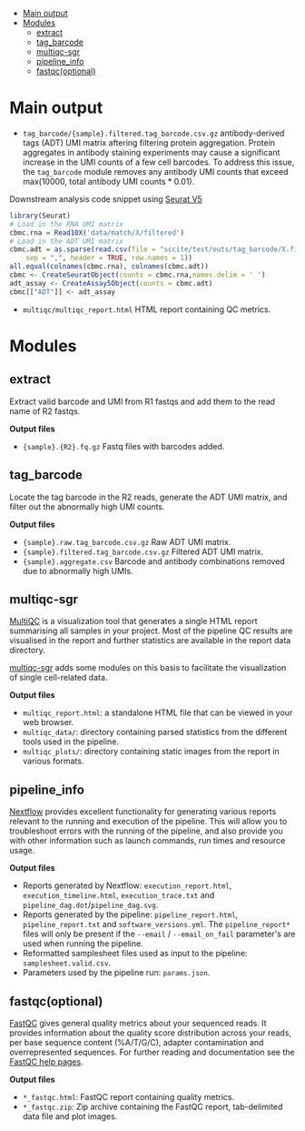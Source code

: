- [Main output](#main-output)
- [Modules](#modules)
  - [extract](#extract)
  - [tag\_barcode](#tag_barcode)
  - [multiqc-sgr](#multiqc-sgr)
  - [pipeline\_info](#pipeline_info)
  - [fastqc(optional)](#fastqcoptional)

# Main output

- `tag_barcode/{sample}.filtered.tag_barcode.csv.gz` antibody-derived tags (ADT) UMI matrix aftering filtering protein aggregation. Protein aggregates in antibody staining experiments may cause a significant increase in the UMI counts of a few cell barcodes. To address this issue, the `tag_barcode` module 
removes any antibody UMI counts that exceed max(10000, total antibody UMI counts * 0.01).

Downstream analysis code snippet using [Seurat V5](https://satijalab.org/seurat/articles/multimodal_vignette.html)
```R
library(Seurat)
# Load in the RNA UMI matrix
cbmc.rna = Read10X('data/match/X/filtered')
# Load in the ADT UMI matrix
cbmc.adt = as.sparse(read.csv(file = "sccite/test/outs/tag_barcode/X.filtered.tag_barcode.csv.gz",
    sep = ",", header = TRUE, row.names = 1))
all.equal(colnames(cbmc.rna), colnames(cbmc.adt))
cbmc <- CreateSeuratObject(counts = cbmc.rna,names.delim = ' ')
adt_assay <- CreateAssay5Object(counts = cbmc.adt)
cbmc[["ADT"]] <- adt_assay
```

- `multiqc/multiqc_report.html` HTML report containing QC metrics.


# Modules

## extract

Extract valid barcode and UMI from R1 fastqs and add them to the read name of R2 fastqs.

**Output files** 
- `{sample}.{R2}.fq.gz` Fastq files with barcodes added.

## tag_barcode

Locate the tag barcode in the R2 reads, generate the ADT UMI matrix, and filter out the abnormally high UMI counts.

**Output files** 
- `{sample}.raw.tag_barcode.csv.gz` Raw ADT UMI matrix.
- `{sample}.filtered.tag_barcode.csv.gz` Filtered ADT UMI matrix.
- `{sample}.aggregate.csv` Barcode and antibody combinations removed due to abnormally high UMIs.

## multiqc-sgr

[MultiQC](http://multiqc.info) is a visualization tool that generates a single HTML report summarising all samples in your project. Most of the pipeline QC results are visualised in the report and further statistics are available in the report data directory.

[multiqc-sgr](https://pypi.org/project/multiqc-sgr/) adds some modules on this basis to facilitate the visualization of single cell-related data.

**Output files**

- `multiqc_report.html`: a standalone HTML file that can be viewed in your web browser.
- `multiqc_data/`: directory containing parsed statistics from the different tools used in the pipeline.
- `multiqc_plots/`: directory containing static images from the report in various formats.

## pipeline_info

[Nextflow](https://www.nextflow.io/docs/latest/tracing.html) provides excellent functionality for generating various reports relevant to the running and execution of the pipeline. This will allow you to troubleshoot errors with the running of the pipeline, and also provide you with other information such as launch commands, run times and resource usage.

**Output files**

- Reports generated by Nextflow: `execution_report.html`, `execution_timeline.html`, `execution_trace.txt` and `pipeline_dag.dot`/`pipeline_dag.svg`.
- Reports generated by the pipeline: `pipeline_report.html`, `pipeline_report.txt` and `software_versions.yml`. The `pipeline_report*` files will only be present if the `--email` / `--email_on_fail` parameter's are used when running the pipeline.
- Reformatted samplesheet files used as input to the pipeline: `samplesheet.valid.csv`.
- Parameters used by the pipeline run: `params.json`.

## fastqc(optional)

[FastQC](http://www.bioinformatics.babraham.ac.uk/projects/fastqc/) gives general quality metrics about your sequenced reads. It provides information about the quality score distribution across your reads, per base sequence content (%A/T/G/C), adapter contamination and overrepresented sequences. For further reading and documentation see the [FastQC help pages](http://www.bioinformatics.babraham.ac.uk/projects/fastqc/Help/).

**Output files**

- `*_fastqc.html`: FastQC report containing quality metrics.
- `*_fastqc.zip`: Zip archive containing the FastQC report, tab-delimited data file and plot images.
